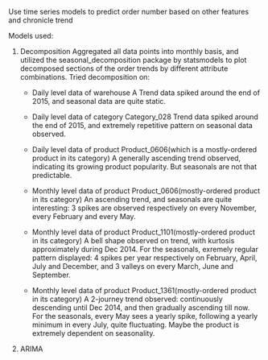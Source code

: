 Use time series models to predict order number based on other features and chronicle trend

Models used:
1. Decomposition
Aggregated all data points into monthly basis, and utilized the seasonal_decomposition package by statsmodels to plot decomposed sections of the order trends by different attribute combinations.
Tried decomposition on:
	- Daily level data of warehouse A
	Trend data spiked around the end of 2015, and seasonal data are quite static.
	
	- Daily level data of category Category_028
	Trend data spiked around the end of 2015, and extremely repetitive pattern on seasonal data observed.
	
	- Daily level data of product Product_0606(which is a mostly-ordered product in its category)
	A generally ascending trend observed, indicating its growing product popularity. But seasonals are not that predictable.
	
	- Monthly level data of product Product_0606(mostly-ordered product in its category)
	An ascending trend, and seasonals are quite interesting: 3 spikes are observed respectively on every November, every February and every May.
	
	- Monthly level data of product Product_1101(mostly-ordered product in its category)
	A bell shape observed on trend, with kurtosis approximately during Dec 2014. For the seasonals, exremely regular pattern displayed: 4 spikes per year respectively on February, April, July and December, and 3 valleys on every March, June and September.
	
	- Monthly level data of product Product_1361(mostly-ordered product in its category)
	A 2-journey trend observed: continuously descending until Dec 2014, and then gradually ascending till now. For the seasonals, every May sees a yearly spike, following a yearly minimum in every July, quite fluctuating. Maybe the product is extremely dependent on seasonality.

2. ARIMA
